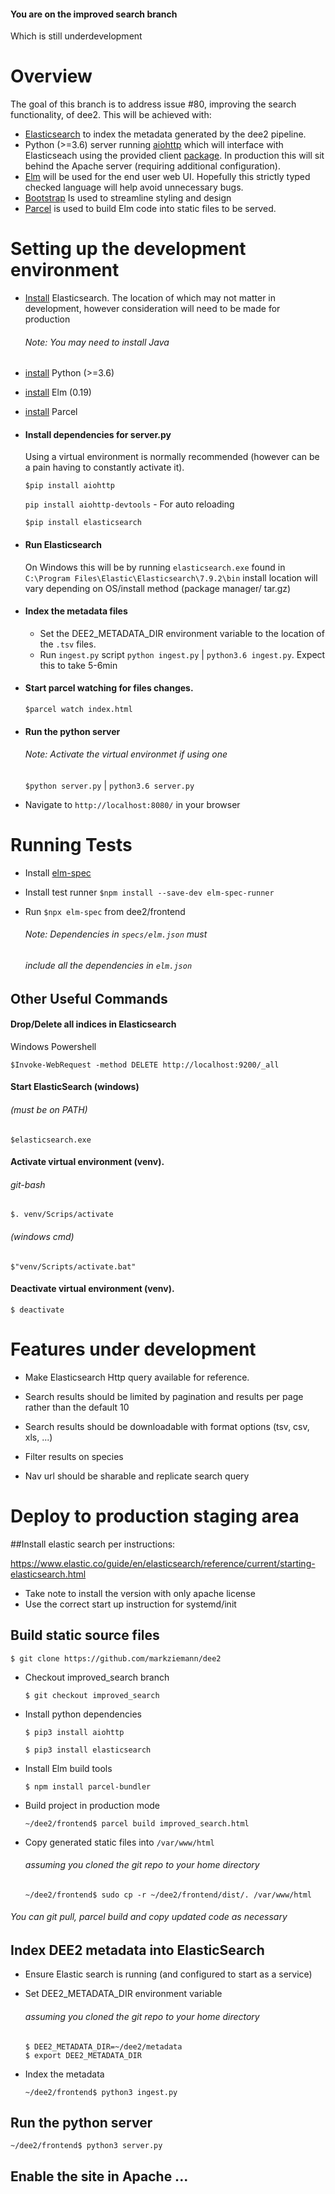 #### You are on the improved search branch
Which is still underdevelopment

# Overview
The goal of this branch is to address issue #80, improving the search functionality, of dee2.
This will be achieved with:

 - [Elasticsearch](https://www.elastic.co/) to index the metadata generated by the dee2 pipeline.
 - Python (>=3.6) server running [aiohttp](https://docs.aiohttp.org/en/stable/) which will interface with Elasticseach
    using the provided client [package](https://elasticsearch-py.readthedocs.io/en/master/). In production
    this will sit behind the Apache server (requiring additional configuration).
 - [Elm](https://elm-lang.org/) will be used for the end user web UI. Hopefully this strictly typed checked
    language will help avoid unnecessary bugs.
 - [Bootstrap](https://getbootstrap.com/) Is used to streamline styling and design
 - [Parcel](https://parceljs.org/) is used to build Elm code into static files to be served.
     

# Setting up the development environment

- [Install](https://www.elastic.co/elasticsearch/?ultron=B-Stack-Trials-APJ-ANZ-Exact&gambit=Elasticsearch-install&blade=adwords-s&thor=install%20elasticsearch&gclid=CjwKCAjwoc_8BRAcEiwAzJevtU6L3dCJk-oDzUodHfZJwMW8L6nxFYBa9S6MR-LGmHewnPl4ds6oLRoCaLsQAvD_BwE) 
    Elasticsearch. The location of which may not matter in development, 
    however consideration will need to be made for production
    ###### Note: You may need to install Java
    
- [install](https://www.python.org/) Python (>=3.6)
- [install](https://elm-lang.org/) Elm (0.19)
- [install](https://parceljs.org/getting_started.html) Parcel

- #### Install dependencies for server.py
    Using a virtual environment is normally recommended 
    (however can be a pain having to constantly activate it).
    
    `$pip install aiohttp`
    
    `pip install aiohttp-devtools` - For auto reloading
    
    `$pip install elasticsearch`
    
- #### Run Elasticsearch
    On Windows this will be by running `elasticsearch.exe` found in
    `C:\Program Files\Elastic\Elasticsearch\7.9.2\bin` install location
    will vary depending on OS/install method (package manager/ tar.gz)
    
- #### Index the metadata files
    - Set the DEE2_METADATA_DIR environment variable to the location of the 
        `.tsv` files.
    - Run `ingest.py` script
        `python ingest.py` | `python3.6 ingest.py`. Expect this to take 5-6min 

- #### Start parcel watching for files changes.
    `$parcel watch index.html`
    
- #### Run the python server
    ###### Note: Activate the virtual environmet if using one
    
    `$python server.py` | `python3.6 server.py`

- Navigate to `http://localhost:8080/` in your browser

# Running Tests

 - Install [elm-spec](https://package.elm-lang.org/packages/brian-watkins/elm-spec/latest/) 
 
 - Install test runner `$npm install --save-dev elm-spec-runner
`
 - Run `$npx elm-spec` from dee2/frontend
    ###### Note: Dependencies in  `specs/elm.json` must
    ###### include all the dependencies in `elm.json`

## Other Useful Commands

#### Drop/Delete all indices in Elasticsearch

Windows Powershell
    
    $Invoke-WebRequest -method DELETE http://localhost:9200/_all

#### Start ElasticSearch (windows)
###### (must be on PATH)

    $elasticsearch.exe

#### Activate virtual environment (venv).

###### git-bash
   
    $. venv/Scrips/activate

###### (windows cmd)

    $"venv/Scripts/activate.bat"

#### Deactivate virtual environment (venv).
    $ deactivate
    
# Features under development

- Make Elasticsearch Http query available for reference.

- Search results should be limited by pagination and results per page
rather than the default 10

- Search results should be downloadable with format options (tsv, csv, xls, ...)

- Filter results on species

- Nav url should be sharable and replicate search query

# Deploy to production staging area 

##Install elastic search per instructions:

https://www.elastic.co/guide/en/elasticsearch/reference/current/starting-elasticsearch.html

   - Take note to install the version with only apache license 
   - Use the correct start up instruction for systemd/init 
   

## Build static source files
    $ git clone https://github.com/markziemann/dee2
 
- Checkout improved_search branch

    `$ git checkout improved_search`
    
- Install python dependencies

    `$ pip3 install aiohttp`
    
    `$ pip3 install elasticsearch`
    
- Install Elm build tools 
    
    `$ npm install parcel-bundler`
    
- Build project in production mode

    `~/dee2/frontend$ parcel build improved_search.html`
    
- Copy generated static files into `/var/www/html`
    ###### assuming you cloned the git repo to your home directory
    `~/dee2/frontend$ sudo cp -r ~/dee2/frontend/dist/. /var/www/html`

###### You can git pull, parcel build and copy updated code as necessary

## Index DEE2 metadata into ElasticSearch

-   Ensure Elastic search is running (and configured to start as a service)

-   Set DEE2_METADATA_DIR environment variable
    ###### assuming you cloned the git repo to your home directory
    ```
    $ DEE2_METADATA_DIR=~/dee2/metadata
    $ export DEE2_METADATA_DIR
    ```
    
- Index the metadata
    
    `~/dee2/frontend$ python3 ingest.py`
    
## Run the python server

    ~/dee2/frontend$ python3 server.py
    
    
## Enable the site in Apache ...